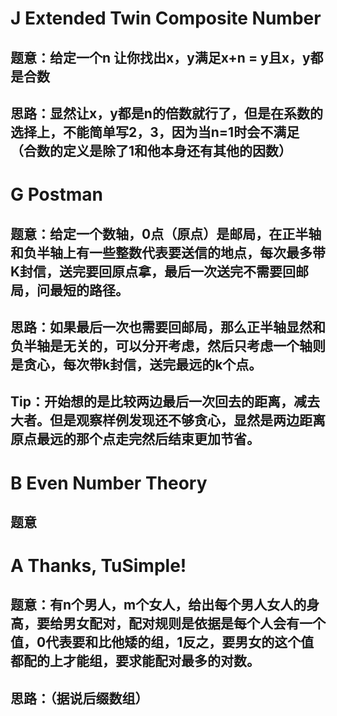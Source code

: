 # J Extended Twin Composite Number
## 题意：给定一个n 让你找出x，y满足x+n = y且x，y都是合数
## 思路：显然让x，y都是n的倍数就行了，但是在系数的选择上，不能简单写2，3，因为当n=1时会不满足（合数的定义是除了1和他本身还有其他的因数）


# G Postman
## 题意：给定一个数轴，0点（原点）是邮局，在正半轴和负半轴上有一些整数代表要送信的地点，每次最多带K封信，送完要回原点拿，最后一次送完不需要回邮局，问最短的路径。
## 思路：如果最后一次也需要回邮局，那么正半轴显然和负半轴是无关的，可以分开考虑，然后只考虑一个轴则是贪心，每次带k封信，送完最远的k个点。
## Tip：开始想的是比较两边最后一次回去的距离，减去大者。但是观察样例发现还不够贪心，显然是两边距离原点最远的那个点走完然后结束更加节省。

# B Even Number Theory
## 题意

# A Thanks, TuSimple!
## 题意：有n个男人，m个女人，给出每个男人女人的身高，要给男女配对，配对规则是依据是每个人会有一个值，0代表要和比他矮的组，1反之，要男女的这个值都配的上才能组，要求能配对最多的对数。
## 思路：（据说后缀数组）